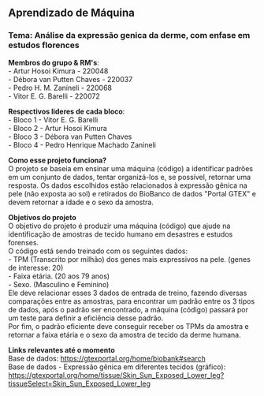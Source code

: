 ## Aprendizado de Máquina
### Tema: Análise da expressão genica da derme, com enfase em estudos florences

**Membros do grupo & RM's**:
<br> - Artur Hosoi Kimura - 220048
<br> - Débora van Putten Chaves - 220037
<br> - Pedro H. M. Zanineli - 220068
<br> - Vitor E. G. Barelli - 220072

**Respectivos lideres de cada bloco**:
<br> - Bloco 1 - Vitor E. G. Barelli
<br> - Bloco 2 - Artur Hosoi Kimura
<br> - Bloco 3 - Débora van Putten Chaves
<br> - Bloco 4 - Pedro Henrique Machado Zanineli
<br>

**Como esse projeto funciona?**
<br> O projeto se baseia em ensinar uma máquina (código) a identificar padrões em um conjunto de dados, tentar organizá-los e, se possível, retornar uma resposta. Os dados escolhidos estão relacionados à expressão gênica na pele (não exposta ao sol) e retirados do BioBanco de dados "Portal GTEX" e devem retornar a idade e o sexo da amostra.
<br>

**Objetivos do projeto**
<br> O objetivo do projeto é produzir uma máquina (código) que ajude na identificação de amostras de tecido humano em desastres e estudos forenses. 
<br> O código está sendo treinado com os seguintes dados:
<br> - TPM (Transcrito por milhão) dos genes mais expressivos na pele. (genes de interesse: 20)
<br> - Faixa etária. (20 aos 79 anos)
<br> - Sexo. (Masculino e Feminino)
<br> Ele deve relacionar esses 3 dados de entrada de treino, fazendo diversas comparações entre as amostras, para encontrar um padrão entre os 3 tipos de dados, após o padrão ser encontrado, a máquina (código) passará por um teste para definir a eficiência desse padrão.
<br> Por fim, o padrão eficiente deve conseguir receber os TPMs da amostra e retornar a faixa etária e o sexo da amostra de tecido da derme humana.
<br>

**Links relevantes até o momento**
<br> Base de dados: <https://gtexportal.org/home/biobank#search>
<br> Base de dados - Expressão gênica em diferentes tecidos (gráfico): <https://gtexportal.org/home/tissue/Skin_Sun_Exposed_Lower_leg?tissueSelect=Skin_Sun_Exposed_Lower_leg>
